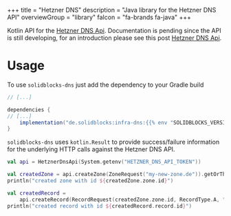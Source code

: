 +++
title = "Hetzner DNS"
description = "Java library for the Hetzner DNS API"
overviewGroup = "library"
faIcon = "fa-brands fa-java"
+++

Kotlin API for the [Hetzner DNS Api](https://dns.hetzner.com/api-docs). Documentation is pending since the API is still developing, for an introduction please see this post [Hetzner DNS Api](https://pelle.io/posts/hetzner-dns-api/).

# Usage

To use `solidblocks-dns` just add the dependency to your Gradle build

```groovy
// [...]

dependencies {
// [...]
    implementation("de.solidblocks:infra-dns:{{% env "SOLIDBLOCKS_VERSION" %}}")
}
```

`solidblocks-dns` uses `kotlin.Result` to provide success/failure information for the underlying HTTP calls against the
Hetzner DNS API.

```kotlin
val api = HetznerDnsApi(System.getenv("HETZNER_DNS_API_TOKEN"))

val createdZone = api.createZone(ZoneRequest("my-new-zone.de")).getOrThrow()
println("created zone with id ${createdZone.zone.id}")

val createdRecord =
    api.createRecord(RecordRequest(createdZone.zone.id, RecordType.A, "www", "192.168.0.1")).getOrThrow()
println("created record with id ${createdRecord.record.id}")
```